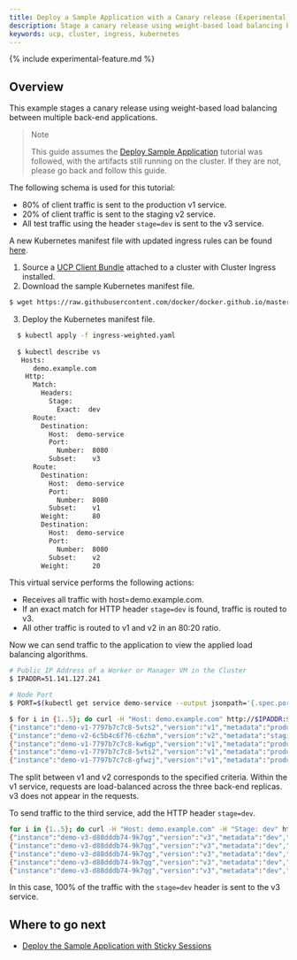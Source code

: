 ```yaml
---
title: Deploy a Sample Application with a Canary release (Experimental)
description: Stage a canary release using weight-based load balancing between multiple back-end applications.
keywords: ucp, cluster, ingress, kubernetes
---
```


{% include experimental-feature.md %}

## Overview 

This example stages a canary release using weight-based load balancing between
multiple back-end applications.

> Note
> 
> This guide assumes the [Deploy Sample Application](./ingress/)
> tutorial was followed, with the artifacts still running on the cluster. If
> they are not, please go back and follow this guide.

The following schema is used for this tutorial:
- 80% of client traffic is sent to the production v1 service.
- 20% of client traffic is sent to the staging v2 service.
- All test traffic using the header `stage=dev` is sent to the v3 service.

A new Kubernetes manifest file with updated ingress rules can be found [here](./yaml/ingress-weighted.yaml).

1. Source a [UCP Client Bundle](/ee/ucp/user-access/cli/) attached to a cluster with Cluster Ingress installed. 
2. Download the sample Kubernetes manifest file.
```bash
$ wget https://raw.githubusercontent.com/docker/docker.github.io/master/ee/ucp/kubernetes/cluster-ingress/yaml/ingress-weighted.yaml
```
3. Deploy the Kubernetes manifest file.
 
```bash
  $ kubectl apply -f ingress-weighted.yaml
  
  $ kubectl describe vs
   Hosts:
      demo.example.com
    Http:
      Match:
        Headers:
          Stage:
            Exact:  dev
      Route:
        Destination:
          Host:  demo-service
          Port:
            Number:  8080
          Subset:    v3
      Route:
        Destination:
          Host:  demo-service
          Port:
            Number:  8080
          Subset:    v1
        Weight:      80
        Destination:
          Host:  demo-service
          Port:
            Number:  8080
          Subset:    v2
        Weight:      20
```

This virtual service performs the following actions:
- Receives all traffic with host=demo.example.com.
- If an exact match for HTTP header `stage=dev` is found, traffic is routed to v3.
- All other traffic is routed to v1 and v2 in an 80:20 ratio.

Now we can send traffic to the application to view the applied load balancing
algorithms.

```bash
# Public IP Address of a Worker or Manager VM in the Cluster
$ IPADDR=51.141.127.241

# Node Port
$ PORT=$(kubectl get service demo-service --output jsonpath='{.spec.ports[?(@.name=="http")].nodePort}')

$ for i in {1..5}; do curl -H "Host: demo.example.com" http://$IPADDR:$PORT/ping; done
{"instance":"demo-v1-7797b7c7c8-5vts2","version":"v1","metadata":"production","request_id":"d0671d32-48e7-41f7-a358-ddd7b47bba5f"}
{"instance":"demo-v2-6c5b4c6f76-c6zhm","version":"v2","metadata":"staging","request_id":"ba6dcfd6-f62a-4c68-9dd2-b242179959e0"}
{"instance":"demo-v1-7797b7c7c8-kw6gp","version":"v1","metadata":"production","request_id":"d87601c0-7935-4cfc-842c-37910e6cd573"}
{"instance":"demo-v1-7797b7c7c8-5vts2","version":"v1","metadata":"production","request_id":"4c71ffab-8657-4d99-87b3-7a6933258990"}
{"instance":"demo-v1-7797b7c7c8-gfwzj","version":"v1","metadata":"production","request_id":"c404471c-cc85-497e-9e5e-7bb666f4f309"}
```

The split between v1 and v2 corresponds to the specified criteria. Within the
v1 service, requests are load-balanced across the three back-end replicas. v3 does
not appear in the requests.

To send traffic to the third service, add the HTTP header `stage=dev`.

```bash
for i in {1..5}; do curl -H "Host: demo.example.com" -H "Stage: dev" http://$IPADDR:$PORT/ping; done
{"instance":"demo-v3-d88dddb74-9k7qg","version":"v3","metadata":"dev","request_id":"52d7afe7-befb-4e17-a49c-ee63b96d0daf"}
{"instance":"demo-v3-d88dddb74-9k7qg","version":"v3","metadata":"dev","request_id":"b2e664d2-5224-44b1-98d9-90b090578423"}
{"instance":"demo-v3-d88dddb74-9k7qg","version":"v3","metadata":"dev","request_id":"5446c78e-8a77-4f7e-bf6a-63184db5350f"}
{"instance":"demo-v3-d88dddb74-9k7qg","version":"v3","metadata":"dev","request_id":"657553c5-bc73-4a13-b320-f78f7e6c7457"}
{"instance":"demo-v3-d88dddb74-9k7qg","version":"v3","metadata":"dev","request_id":"bae52f09-0510-42d9-aec0-ca6bbbaae168"}
```

In this case, 100% of the traffic with the `stage=dev` header is sent to the v3 service.

## Where to go next

- [Deploy the Sample Application with Sticky Sessions](./sticky/)
